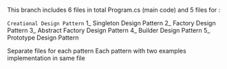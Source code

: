 This branch includes 6 files in total
Program.cs (main code) and 5 files for : 

`Creational Design Pattern`
1_ Singleton Design Pattern
2_ Factory Design Pattern
3_ Abstract Factory Design Pattern
4_ Builder Design Pattern
5_ Prototype Design Pattern

Separate files for each pattern
Each pattern with two examples implementation in same file
